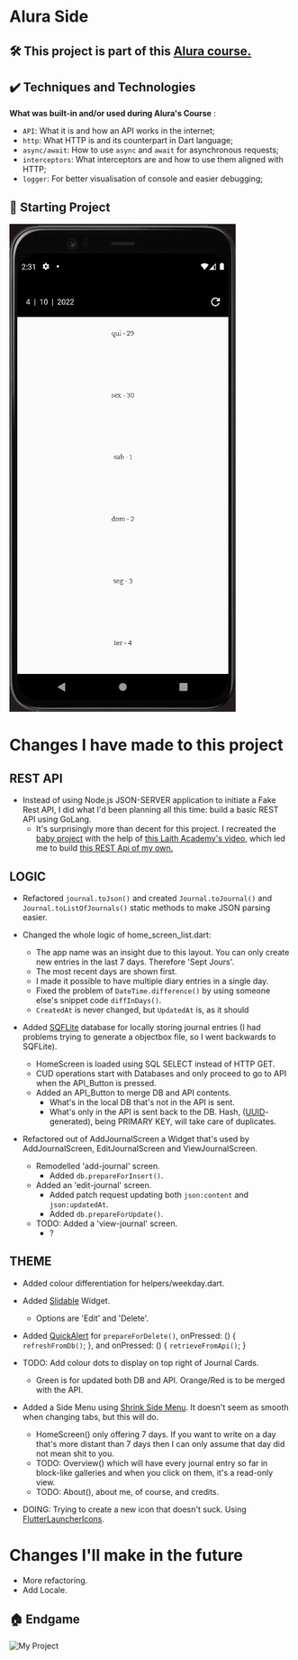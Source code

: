 # Alura Side

## 🛠️ This project is part of this [Alura course.](https://cursos.alura.com.br/formacao-flutter)

## ✔️ Techniques and Technologies

**What was built-in and/or used during Alura's Course** :
- `API`: What it is and how an API works in the internet;
- `http`: What HTTP is and its counterpart in Dart language;
- `async/await`: How to use `async` and `await` for asynchronous requests;
- `interceptors`: What interceptors are and how to use them aligned with HTTP;
- `logger`: For better visualisation of console and easier debugging;

## 🔨 Starting Project
![Alura Project](https://github.com/alura-cursos/flutter_webapi_first_course/raw/main/gif01.gif)

# Changes I have made to this project

## REST API

- Instead of using Node.js JSON-SERVER application to initiate a Fake Rest API, I did what I'd been planning all this time: build a basic REST API using GoLang. 
    - It's surprisingly more than decent for this project. I recreated the [baby project](https://github.com/RickHPotter/fake_rest_api) with the help of [this Laith Academy's video](https://www.youtube.com/watch?v=d_L64KT3SFM&ab_channel=LaithAcademy), which led me to build [this REST Api of my own.](https://github.com/RickHPotter/flutter_rest_api)

## LOGIC

- Refactored `journal.toJson()` and created `Journal.toJournal()` and `Journal.toListOfJournals()` static methods to make JSON parsing easier.

- Changed the whole logic of home_screen_list.dart:
    - The app name was an insight due to this layout. You can only create new entries in the last 7 days. Therefore 'Sept Jours'.
    - The most recent days are shown first.
    - I made it possible to have multiple diary entries in a single day.
    - Fixed the problem of `DateTime.difference()` by using someone else's snippet code `diffInDays()`.
    - `CreatedAt` is never changed, but `UpdatedAt` is, as it should
    
- Added [SQFLite](https://pub.dev/packages/sqflite) database for locally storing journal entries (I had problems trying to generate a objectbox file, so I went backwards to SQFLite).
    - HomeScreen is loaded using SQL SELECT instead of HTTP GET.
    - CUD operations start with Databases and only proceed to go to API when the API_Button is pressed.
    - Added an API_Button to merge DB and API contents.
       - What's in the local DB that's not in the API is sent.
       - What's only in the API is sent back to the DB. Hash, ([UUID](https://pub.dev/packages/uuid)-generated), being PRIMARY KEY, will take care of duplicates.

- Refactored out of AddJournalScreen a Widget that's used by AddJournalScreen, EditJournalScreen and ViewJournalScreen.
    - Remodelled 'add-journal' screen.
        - Added `db.prepareForInsert()`.
    - Added an 'edit-journal' screen.
        - Added patch request updating both `json:content` and `json:updatedAt`.
        - Added `db.prepareForUpdate()`.
    - TODO: Added a 'view-journal' screen.
        - ?

## THEME

- Added colour differentiation for helpers/weekday.dart.
 
- Added [Slidable](https://pub.dev/packages/flutter_slidable) Widget.
    - Options are 'Edit' and 'Delete'.

- Added [QuickAlert](https://pub.dev/packages/quickalert) for `prepareForDelete()`, onPressed: () { `refreshFromDb()`; }, and onPressed: () { `retrieveFromApi()`; }

- TODO: Add colour dots to display on top right of Journal Cards.
    - Green is for updated both DB and API. Orange/Red is to be merged with the API.

- Added a Side Menu using [Shrink Side Menu](https://pub.dev/packages/shrink_sidemenu). It doesn't seem as smooth when changing tabs, but this will do.
    - HomeScreen() only offering 7 days. If you want to write on a day that's more distant than 7 days then I can only assume that day did not mean shit to you.
    - TODO: Overview() which will have every journal entry so far in block-like galleries and when you click on them, it's a read-only view.
    - TODO: About(), about me, of course, and credits.

- DOING: Trying to create a new icon that doesn't suck. Using [FlutterLauncherIcons](https://pub.dev/packages/flutter_launcher_icons). 

# Changes I'll make in the future

- More refactoring.
- Add Locale.

## 🏠 Endgame
![My Project](https://github.com/RickHPotter/flutter_webapi_1/gif.gif)